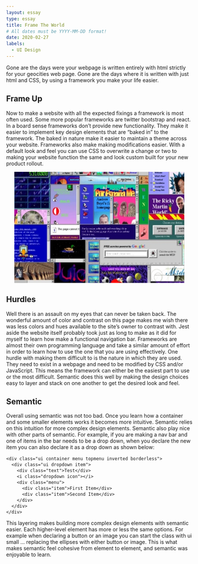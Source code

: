 ```yaml
---
layout: essay
type: essay
title: Frame The World
# All dates must be YYYY-MM-DD format!
date: 2020-02-27
labels:
  - UI Design
---
```


Gone are the days were your webpage is written entirely with html strictly for your geocities web page. Gone are the days where it is written with just html and CSS, by using a framework you make your life easier.

## Frame Up
Now to make a website with all the expected fixings a framework is most often used. Some more popular frameworks are twitter bootstrap and react. In a board sense frameworks don’t provide new functionality. They make it easier to implement key design elements that are “baked in” to the framework. The baked in nature make it easier to maintain a theme across your website. Frameworks also make making modifications easier. With a default look and feel you can use CSS to overwrite a change or two to making your website function the same and look custom built for your new product rollout. 

<p align="center">
  <img width="460" height="300" src= "../images/geocities.jpg">
</p>

## Hurdles 

Well there is an assault on my eyes that can never be taken back. The wonderful amount of color and contrast on this page makes me wish there was less colors and hues available to the site’s owner to contrast with. Jest aside the website itself probably took just as long to make as it did for myself to learn how make a functional navigation bar. Frameworks are almost their own programming language and take a similar amount of effort in order to learn how to use the one that you are using effectively. One hurdle with making them difficult to is the nature in which they are used. They need to exist in a webpage and need to be modified by CSS and/or JavaScript. This means the framework can either be the easiest part to use or the most difficult. Semantic does this well by making the design choices easy to layer and stack on one another to get the desired look and feel. 

## Semantic

Overall using semantic was not too bad. Once you learn how a container and some smaller elements works it becomes more intuitive. Semantic relies on this intuition for more complex design elements. Semantic also play nice with other parts of semantic. For example, if you are making a nav bar and one of items in the bar needs to be a drop down, when you declare the new item you can also declare it as a drop down as shown below:  

```
<div class="ui container menu topmenu inverted borderless">
  <div class="ui dropdown item">
    <div class="text">Test</div>
    <i class="dropdown icon"></i>
    <div class="menu">
      <div class="item">First Item</div>
      <div class="item">Second Item</div>
    </div>
  </div>
</div>
```

This layering makes building more complex design elements with semantic easier. Each higher-level element has more or less the same options. For example when declaring a button or an image you can start the class with ui small … replacing the ellipses with either button or image. This is what makes semantic feel cohesive from element to element, and semantic was enjoyable to learn.
